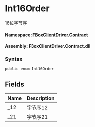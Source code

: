 # Int16Order

16位字节序

#### **Namespace**: [FBoxClientDriver.Contract](https://docs.flexem.net/fbox/zh-cn/sdk/FBoxClientDriver.Contract.html)

#### **Assembly**: FBoxClientDriver.Contract.dll

### Syntax <a id="FBoxClientDriver_Contract_Int16Order_syntax"></a>

```text
public enum Int16Order
```

## Fields <a id="fields"></a>

| Name | Description |
| :--- | :--- |
| \_12 | 字节序12 |
| \_21 | 字节序21 |

